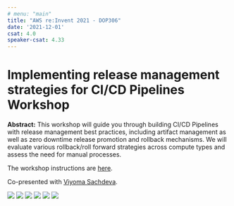 ```yaml
---
# menu: "main"
title: "AWS re:Invent 2021 - DOP306"
date: '2021-12-01'
csat: 4.0
speaker-csat: 4.33
---
```


# Implementing release management strategies for CI/CD Pipelines Workshop

**Abstract:** This workshop will guide you through building CI/CD Pipelines with release management best practices, including artifact management as well as zero downtime release promotion and rollback mechanisms. We will evaluate various rollback/roll forward strategies across compute types and assess the need for manual processes.

The workshop instructions are [here](https://catalog.us-east-1.prod.workshops.aws/v2/workshops/1fc93b90-deb5-4262-bb5b-bccfe5f0593e/en-US).

Co-presented with [Viyoma Sachdeva](https://www.linkedin.com/in/viyoma-sachdeva-07125415/).

![](IMG_2476Large.jpeg)
![](IMG_1204Large.jpeg)
![](IMG_1205Large.jpeg)
![](IMG_2478Large.jpeg)
![](IMG_2479Large.jpeg)
![](IMG_2480Large.jpeg)


